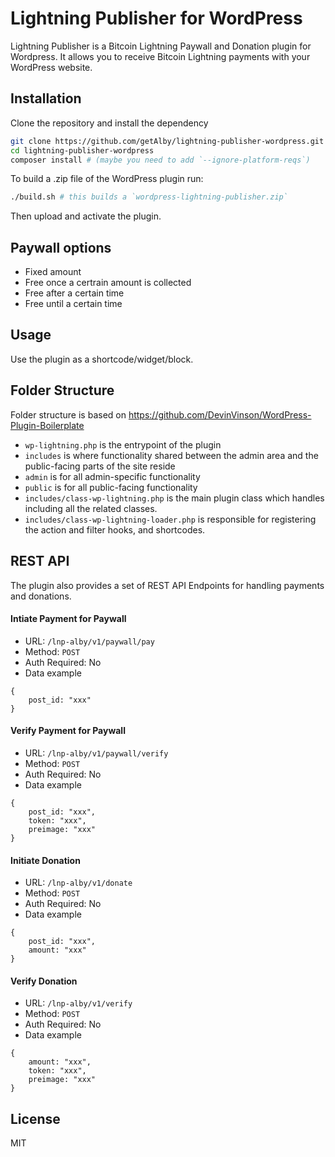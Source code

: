 # Lightning Publisher for WordPress

Lightning Publisher is a Bitcoin Lightning Paywall and Donation plugin for Wordpress. It allows you to receive Bitcoin Lightning payments with your WordPress website.

## Installation

Clone the repository and install the dependency

```bash
git clone https://github.com/getAlby/lightning-publisher-wordpress.git
cd lightning-publisher-wordpress
composer install # (maybe you need to add `--ignore-platform-reqs`)
```
To build a .zip file of the WordPress plugin run:
```bash
./build.sh # this builds a `wordpress-lightning-publisher.zip`
```

Then upload and activate the plugin.

## Paywall options

* Fixed amount
* Free once a certrain amount is collected
* Free after a certain time
* Free until a certain time

## Usage

Use the plugin as a shortcode/widget/block.

## Folder Structure

Folder structure is based on https://github.com/DevinVinson/WordPress-Plugin-Boilerplate

- `wp-lightning.php` is the entrypoint of the plugin
- `includes` is where functionality shared between the admin area and the public-facing parts of the site reside
- `admin` is for all admin-specific functionality
- `public` is for all public-facing functionality
- `includes/class-wp-lightning.php` is the main plugin class which handles including all the related classes.
- `includes/class-wp-lightning-loader.php` is responsible for registering the action and filter hooks, and shortcodes. 

## REST API

The plugin also provides a set of REST API Endpoints for handling payments and donations.

#### Intiate Payment for Paywall

- URL: `/lnp-alby/v1/paywall/pay`
- Method: `POST`
- Auth Required: No
- Data example

```
{
    post_id: "xxx"
}
```

#### Verify Payment for Paywall

- URL: `/lnp-alby/v1/paywall/verify`
- Method: `POST`
- Auth Required: No
- Data example

```
{
    post_id: "xxx",
    token: "xxx",
    preimage: "xxx"
}
```

#### Initiate Donation

- URL: `/lnp-alby/v1/donate`
- Method: `POST`
- Auth Required: No
- Data example

```
{
    post_id: "xxx",
    amount: "xxx"
}
```

#### Verify Donation

- URL: `/lnp-alby/v1/verify`
- Method: `POST`
- Auth Required: No
- Data example

```
{
    amount: "xxx",
    token: "xxx",
    preimage: "xxx"
}
```

## License

MIT
